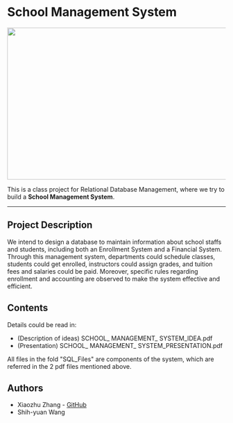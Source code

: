 # School Management System

<img src="https://raw.githubusercontent.com/Xiaozhu-Zhang1998/School-Management-System/master/Cover_ER_Diagram.png"  width="600" height="350"> 

This is a class project for Relational Database Management, where we try to build a **School Management System**.
________________________________________________
## Project Description
We intend to design a database to maintain information about school staffs and students, including both an Enrollment System and a Financial System. Through this management system, departments could schedule classes, students could get enrolled, instructors could assign grades, and tuition fees and salaries could be paid. Moreover, specific rules regarding enrollment and accounting are observed to make the system effective and efficient.

## Contents
Details could be read in:
* (Description of ideas) SCHOOL_ MANAGEMENT_ SYSTEM_IDEA.pdf
* (Presentation) SCHOOL_ MANAGEMENT_ SYSTEM_PRESENTATION.pdf

All files in the fold "SQL_Files" are components of the system, which are referred in the 2 pdf files mentioned above.

## Authors
* Xiaozhu Zhang - [GitHub](https://github.com/Xiaozhu-Zhang1998)
* Shih-yuan Wang
